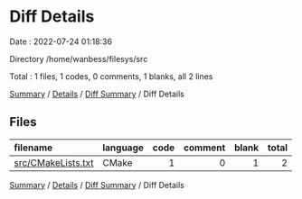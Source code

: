 # Diff Details

Date : 2022-07-24 01:18:36

Directory /home/wanbess/filesys/src

Total : 1 files,  1 codes, 0 comments, 1 blanks, all 2 lines

[Summary](results.md) / [Details](details.md) / [Diff Summary](diff.md) / Diff Details

## Files
| filename | language | code | comment | blank | total |
| :--- | :--- | ---: | ---: | ---: | ---: |
| [src/CMakeLists.txt](/src/CMakeLists.txt) | CMake | 1 | 0 | 1 | 2 |

[Summary](results.md) / [Details](details.md) / [Diff Summary](diff.md) / Diff Details